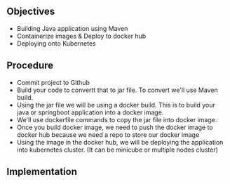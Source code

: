 ## Objectives
- Building Java application using Maven
- Containerize images & Deploy to docker hub
- Deploying onto Kubernetes

## Procedure
- Commit project to Github
- Build your code to convertt that to jar file. To convert we'll use Maven build.
- Using the jar file we will be using a docker build. This is to build your java or springboot application into a docker image.
- We'll use dockerfile commands to copy the jar file into docker image.
- Once you build docker image, we need to push the docker image to docker hub because we need a repo to store our docker image
- Using the image in the docker hub, we will be deploying the application into kubernetes cluster. (It can be minicube or multiple nodes cluster)

## Implementation

